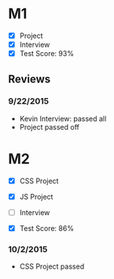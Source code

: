 # M1

- [x] Project
- [x] Interview
- [x] Test Score: 93%

## Reviews

### 9/22/2015

- Kevin Interview: passed all
- Project passed off


# M2

- [x] CSS Project
- [x] JS Project
- [ ] Interview
- [x] Test Score: 86%


### 10/2/2015

- CSS Project passed
